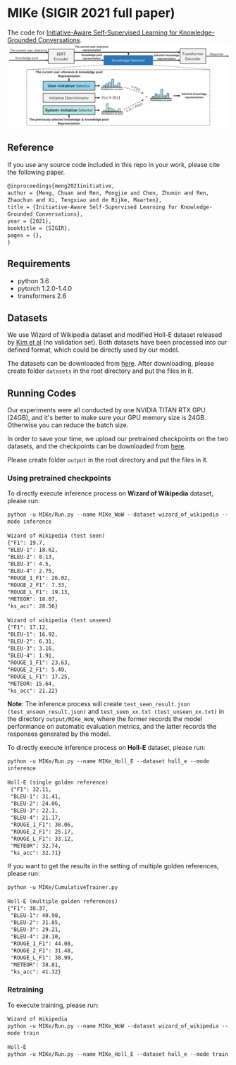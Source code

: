 # MIKe (SIGIR 2021 full paper)
The code for [Initiative-Aware Self-Supervised Learning for Knowledge-Grounded Conversations]().
![image](https://github.com/ChuanMeng/MIKe/blob/main/figure.png)

## Reference
If you use any source code included in this repo in your work, please cite the following paper.
```
@inproceedings{meng2021initiative,
author = {Meng, Chuan and Ren, Pengjie and Chen, Zhumin and Ren, Zhaochun and Xi, Tengxiao and de Rijke, Maarten},
title = {Initiative-Aware Self-Supervised Learning for Knowledge-Grounded Conversations},
year = {2021},
booktitle = {SIGIR},
pages = {},
}
```

## Requirements 
* python 3.6
* pytorch 1.2.0-1.4.0
* transformers 2.6

## Datasets
We use Wizard of Wikipedia dataset and modified Holl-E dataset released by [Kim et al](https://arxiv.org/abs/2002.07510?context=cs.CL) (no validation set).
Both datasets have been processed into our defined format, which could be directly used by our model.

The datasets can be downloaded from [here](). After downloading, please create folder `datasets` in the root directory and put the files in it.

## Running Codes
Our experiments were all conducted by one NVIDIA TITAN RTX GPU (24GB), and it's better to make sure your GPU memory size is 24GB. Otherwise you can reduce the batch size.

In order to save your time, we upload our pretrained checkpoints on the two datasets, and the checkpoints can be downloaded from [here]().

Please create folder `output` in the root directory and put the files in it.

### Using pretrained checkpoints
To directly execute inference process on **Wizard of Wikipedia** dataset, please run:
```
python -u MIKe/Run.py --name MIKe_WoW --dataset wizard_of_wikipedia --mode inference

Wizard of Wikipedia (test seen)
{"F1": 19.7,
"BLEU-1": 18.62,
"BLEU-2": 8.13,
"BLEU-3": 4.5,
"BLEU-4": 2.75,
"ROUGE_1_F1": 26.02,
"ROUGE_2_F1": 7.33,
"ROUGE_L_F1": 19.13,
"METEOR": 18.07,
"ks_acc": 28.56}

Wizard of wikipedia (test unseen)
{"F1": 17.12, 
"BLEU-1": 16.92,
"BLEU-2": 6.31,
"BLEU-3": 3.16,
"BLEU-4": 1.91,
"ROUGE_1_F1": 23.63,
"ROUGE_2_F1": 5.49,
"ROUGE_L_F1": 17.25,
"METEOR: 15.64,
"ks_acc": 21.22}
```
**Note**: The inference process will create `test_seen_result.json (test_unseen_result.json)` and `test_seen_xx.txt (test_unseen_xx.txt)` in the directory `output/MIKe_WoW`, where the former records the model performance on automatic evaluation metrics, and the latter records the responses generated by the model.

To directly execute inference process on **Holl-E** dataset, please run:
```
python -u MIKe/Run.py --name MIKe_Holl_E --dataset holl_e --mode inference

Holl-E (single golden reference)
 {"F1": 32.11,
 "BLEU-1": 31.41,
 "BLEU-2": 24.06,
 "BLEU-3": 22.1,
 "BLEU-4": 21.17,
 "ROUGE_1_F1": 38.06,
 "ROUGE_2_F1": 25.17,
 "ROUGE_L_F1": 33.12, 
 "METEOR": 32.74, 
 "ks_acc": 32.71}
 ```
 
If you want to get the results in the setting of multiple golden references, please run:
```
python -u MIKe/CumulativeTrainer.py 

Holl-E (multiple golden references)
{"F1": 38.37,
 "BLEU-1": 40.98, 
 "BLEU-2": 31.85, 
 "BLEU-3": 29.21, 
 "BLEU-4": 28.10, 
 "ROUGE_1_F1": 44.08, 
 "ROUGE_2_F1": 31.48, 
 "ROUGE_L_F1": 38.99, 
 "METEOR": 38.81,  
 "ks_acc": 41.32}
```

### Retraining
To execute training, please run:
```
Wizard of Wikipedia
python -u MIKe/Run.py --name MIKe_WoW --dataset wizard_of_wikipedia --mode train

Holl-E
python -u MIKe/Run.py --name MIKe_Holl_E --dataset holl_e --mode train
```
